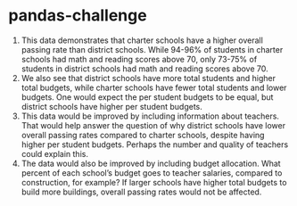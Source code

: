 # pandas-challenge

1.	This data demonstrates that charter schools have a higher overall passing rate than district schools. While 94-96% of students in charter schools had math and reading scores above 70, only 73-75% of students in district schools had math and reading scores above 70.
2.	We also see that district schools have more total students and higher total budgets, while charter schools have fewer total students and lower budgets. One would expect the per student budgets to be equal, but district schools have higher per student budgets.
3.	This data would be improved by including information about teachers. That would help answer the question of why district schools have lower overall passing rates compared to charter schools, despite having higher per student budgets. Perhaps the number and quality of teachers could explain this.
4.	The data would also be improved by including budget allocation. What percent of each school’s budget goes to teacher salaries, compared to construction, for example? If larger schools have higher total budgets to build more buildings, overall passing rates would not be affected.
